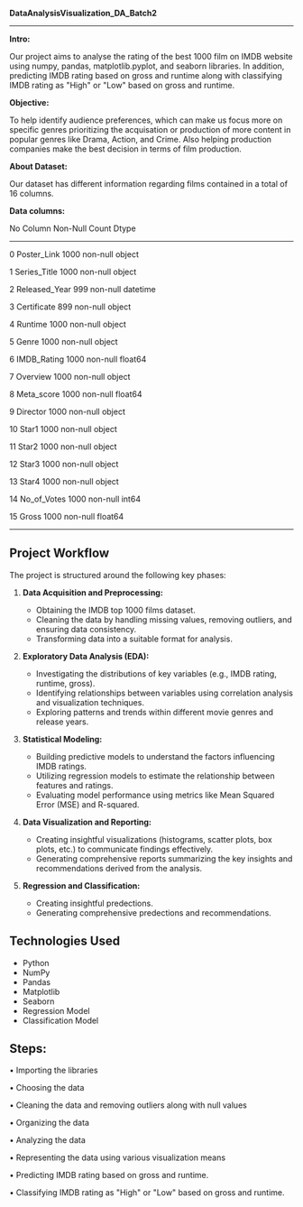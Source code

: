 **DataAnalysisVisualization_DA_Batch2**
---  ------         --------------  -----      
**Intro:**

Our project aims to analyse the rating of the best 1000 film on IMDB website using numpy, pandas, matplotlib.pyplot, and seaborn libraries. In addition, predicting IMDB rating based on gross and runtime along with classifying IMDB rating as "High" or "Low" based on gross and runtime.  

**Objective:**

To help identify audience preferences, which can make us focus more on specific genres prioritizing the acquisation or production of more content in popular genres like Drama, Action, and Crime. Also helping production companies make the best decision in terms of film production.

**About Dataset:**

Our dataset has different information regarding films contained in a total of 16 columns.

**Data columns:**

          
 No   Column         Non-Null Count  Dtype         
---  ------         --------------  -----      

 0   Poster_Link    1000 non-null   object        
 
 1   Series_Title   1000 non-null   object        
 
 2   Released_Year  999 non-null    datetime
 
 3   Certificate    899 non-null    object        
 
 4   Runtime        1000 non-null   object        
 
 5   Genre          1000 non-null   object        
 
 6   IMDB_Rating    1000 non-null   float64       
 
 7   Overview       1000 non-null   object        
 
 8   Meta_score     1000 non-null   float64       
 
 9   Director       1000 non-null   object        

 10  Star1          1000 non-null   object        
 
 11  Star2          1000 non-null   object        
 
 12  Star3          1000 non-null   object        
 
 13  Star4          1000 non-null   object        
 
 14  No_of_Votes    1000 non-null   int64         
 
 15  Gross          1000 non-null   float64       

 ---  ------         --------------  -----  


## Project Workflow

The project is structured around the following key phases:

1. **Data Acquisition and Preprocessing:**
    * Obtaining the IMDB top 1000 films dataset.
    * Cleaning the data by handling missing values, removing outliers, and ensuring data consistency.
    * Transforming data into a suitable format for analysis.

2. **Exploratory Data Analysis (EDA):**
    * Investigating the distributions of key variables (e.g., IMDB rating, runtime, gross).
    * Identifying relationships between variables using correlation analysis and visualization techniques.
    * Exploring patterns and trends within different movie genres and release years.

3. **Statistical Modeling:**
    * Building predictive models to understand the factors influencing IMDB ratings.
    * Utilizing regression models to estimate the relationship between features and ratings.
    * Evaluating model performance using metrics like Mean Squared Error (MSE) and R-squared.

4. **Data Visualization and Reporting:**
    * Creating insightful visualizations (histograms, scatter plots, box plots, etc.) to communicate findings effectively.
    * Generating comprehensive reports summarizing the key insights and recommendations derived from the analysis.

5. **Regression and Classification:**
    * Creating insightful predections.
    * Generating comprehensive predections and recommendations.
      

## Technologies Used

* Python
* NumPy
* Pandas
* Matplotlib
* Seaborn
* Regression Model
* Classification Model

  
## Steps:

•	Importing the libraries

•	Choosing the data

•	Cleaning the data and removing outliers along with null values

•	Organizing the data

•	Analyzing the data

•         Representing the data using various visualization means

•	Predicting IMDB rating based on gross and runtime.

•	Classifying IMDB rating as "High" or "Low" based on gross and runtime.

